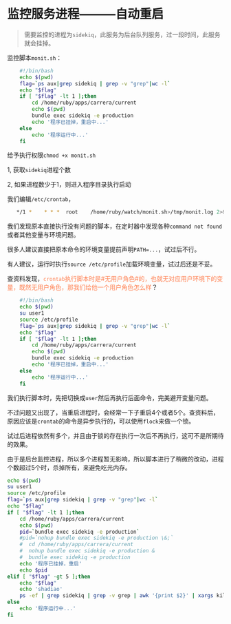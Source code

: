 # 监控服务进程———自动重启

> 需要监控的进程为`sidekiq`，此服务为后台队列服务，过一段时间，此服务就会挂掉。

监控脚本`monit.sh`：

```bash
    #!/bin/bash
	echo $(pwd)
	flag=`ps aux|grep sidekiq | grep -v "grep"|wc -l`
	echo "$flag"
	if [ "$flag" -lt 1 ];then
	    cd /home/ruby/apps/carrera/current
	    echo $(pwd)
	    bundle exec sidekiq -e production
	    echo '程序已挂掉，重启中...'
	else
	    echo '程序运行中...'
	fi
```

给予执行权限`chmod +x monit.sh`

1, 获取`sidekiq`进程个数

2, 如果进程数少于1，则进入程序目录执行启动

我们编辑`/etc/crontab`，

```bash
   */1 *    * * *  root    /home/ruby/watch/monit.sh>/tmp/monit.log 2>&1 & # 每分钟执行一次，crontab执行日志就是/tmp/monit.log
```

我们发现原本直接执行没有问题的脚本，在定时器中发现各种`command not found`或者其他变量与环境问题。

很多人建议直接把原本命令的环境变量提前声明`PATH=...`，试过后不行。

有人建议，运行时执行`source /etc/profile`加载环境变量，试过后还是不妥。

查资料发现，<font color=#FF7F50>`crontab`执行脚本时是#无用户角色#的，也就无对应用户环境下的变量，既然无用户角色，那我们给他一个用户角色怎么样</font>？

```bash
    #!/bin/bash
	echo $(pwd)
	su user1
	source /etc/profile
	flag=`ps aux|grep sidekiq | grep -v "grep"|wc -l`
	echo "$flag"
	if [ "$flag" -lt 1 ];then
	    cd /home/ruby/apps/carrera/current
	    echo $(pwd)
	    bundle exec sidekiq -e production
	    echo '程序已挂掉，重启中...'
	else
	    echo '程序运行中...'
	fi
```

我们执行脚本时，先把切换成`user`然后再执行后面命令，完美避开变量问题。

不过问题又出现了，当重启进程时，会经常一下子重启4个或者5个。查资料后，原因应该是`crontab`的命令是异步执行的，可以使用`flock`来做一个锁。

试过后进程依然有多个，并且由于锁的存在执行一次后不再执行，这可不是所期待的效果。

由于是后台监控进程，所以多个进程暂无影响，所以脚本进行了稍微的改动，进程个数超过5个时，杀掉所有，来避免吃光内存。

```bash
echo $(pwd)
su user1
source /etc/profile
flag=`ps aux|grep sidekiq | grep -v "grep"|wc -l`
echo "$flag"
if [ "$flag" -lt 1 ];then
    cd /home/ruby/apps/carrera/current
    echo $(pwd)
    pid=`bundle exec sidekiq -e production`
    #pid=`nohup bundle exec sidekiq -e production \&;`
    #  cd /home/ruby/apps/carrera/current
    #  nohup bundle exec sidekiq -e production &
    #  bundle exec sidekiq -e production
    echo '程序已挂掉，重启'
    echo $pid
elif [ "$flag" -gt 5 ];then
    echo "$flag"
    echo 'shadiao'
    ps -ef | grep sidekiq | grep -v grep | awk '{print $2}' | xargs kill -9
else
    echo '程序运行中...'
fi
```